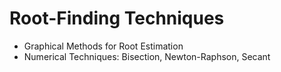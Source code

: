 # Root-Finding Techniques
  
- Graphical Methods for Root Estimation
- Numerical Techniques: Bisection, Newton-Raphson, Secant